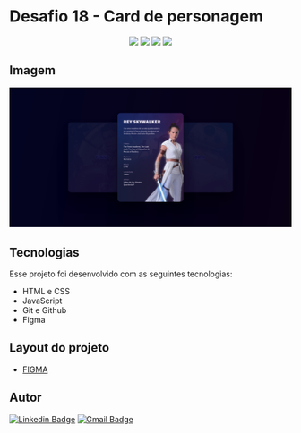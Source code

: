 # Desafio 18 - Card de personagem

<p align="center">
  <img src="https://img.shields.io/github/last-commit/jfmacedo91/boracodar/main?color=%239C83A7" />
  <img src="https://img.shields.io/github/languages/count/jfmacedo91/boracodar?color=%239C83A7" />
  <img src="https://img.shields.io/github/languages/top/jfmacedo91/boracodar?color=%239C83A7" />
  <img src="https://img.shields.io/github/languages/code-size/jfmacedo91/boracodar?color=%239C83A7" />
</p>

## Imagem

![image](./.github/screenshot.png)

## Tecnologias

Esse projeto foi desenvolvido com as seguintes tecnologias:

- HTML e CSS
- JavaScript
- Git e Github
- Figma

## Layout do projeto

 - [FIGMA](https://www.figma.com/community/file/1235589928611910732)

## Autor

[![Linkedin Badge](https://img.shields.io/badge/-Jean%20Fernandes%20de%20Macedo-0077B5?&logo=Linkedin&link=https://www.linkedin.com/in/jean-fernandes-de-macedo-b843a3194/)](https://www.linkedin.com/in/jfmacedo91/)
[![Gmail Badge](https://img.shields.io/badge/-jfmacedo91@gmail.com-c14438?&logo=Gmail&logoColor=white&link=mailto:jfmacedo91@gmail.com)](mailto:jfmacedo91@gmail.com)
